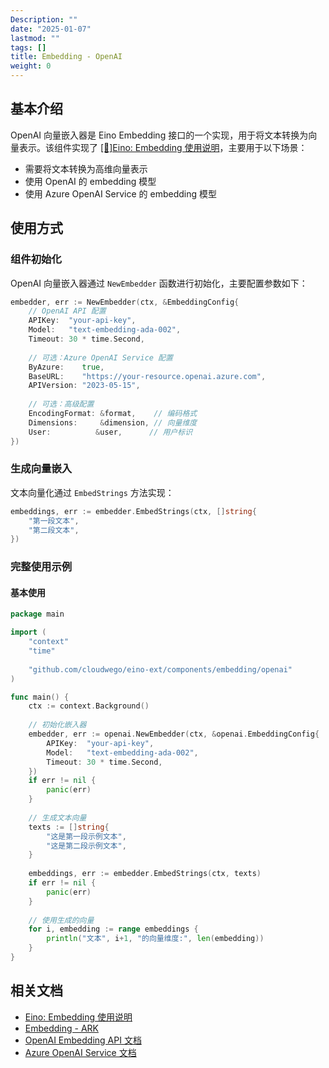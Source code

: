 ```yaml
---
Description: ""
date: "2025-01-07"
lastmod: ""
tags: []
title: Embedding - OpenAI
weight: 0
---
```


## **基本介绍**

OpenAI 向量嵌入器是 Eino Embedding 接口的一个实现，用于将文本转换为向量表示。该组件实现了 [[🚧]Eino: Embedding 使用说明](/zh/docs/eino/core_modules/components/embedding_guide)，主要用于以下场景：

- 需要将文本转换为高维向量表示
- 使用 OpenAI 的 embedding 模型
- 使用 Azure OpenAI Service 的 embedding 模型

## **使用方式**

### **组件初始化**

OpenAI 向量嵌入器通过 `NewEmbedder` 函数进行初始化，主要配置参数如下：

```go
embedder, err := NewEmbedder(ctx, &EmbeddingConfig{
    // OpenAI API 配置
    APIKey:  "your-api-key",
    Model:   "text-embedding-ada-002",
    Timeout: 30 * time.Second,
    
    // 可选：Azure OpenAI Service 配置
    ByAzure:    true,
    BaseURL:    "https://your-resource.openai.azure.com",
    APIVersion: "2023-05-15",
    
    // 可选：高级配置
    EncodingFormat: &format,    // 编码格式
    Dimensions:     &dimension, // 向量维度
    User:          &user,      // 用户标识
})
```

### **生成向量嵌入**

文本向量化通过 `EmbedStrings` 方法实现：

```go
embeddings, err := embedder.EmbedStrings(ctx, []string{
    "第一段文本",
    "第二段文本",
})
```

### **完整使用示例**

#### **基本使用**

```go
package main

import (
    "context"
    "time"
    
    "github.com/cloudwego/eino-ext/components/embedding/openai"
)

func main() {
    ctx := context.Background()
    
    // 初始化嵌入器
    embedder, err := openai.NewEmbedder(ctx, &openai.EmbeddingConfig{
        APIKey:  "your-api-key",
        Model:   "text-embedding-ada-002",
        Timeout: 30 * time.Second,
    })
    if err != nil {
        panic(err)
    }
    
    // 生成文本向量
    texts := []string{
        "这是第一段示例文本",
        "这是第二段示例文本",
    }
    
    embeddings, err := embedder.EmbedStrings(ctx, texts)
    if err != nil {
        panic(err)
    }
    
    // 使用生成的向量
    for i, embedding := range embeddings {
        println("文本", i+1, "的向量维度:", len(embedding))
    }
}
```

## **相关文档**

- [Eino: Embedding 使用说明](/zh/docs/eino/core_modules/components/embedding_guide)
- [Embedding - ARK](/zh/docs/eino/ecosystem_integration/embedding/embedding_ark)
- [OpenAI Embedding API 文档](https://platform.openai.com/docs/guides/embeddings)
- [Azure OpenAI Service 文档](https://learn.microsoft.com/azure/cognitive-services/openai/)
